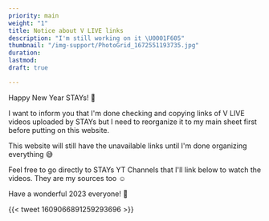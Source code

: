 ```yaml
---
priority: main
weight: "1"
title: Notice about V LIVE links
description: "I'm still working on it \U0001F605"
thumbnail: "/img-support/PhotoGrid_1672551193735.jpg"
duration:
lastmod:
draft: true

---
```

Happy New Year STAYs! 🎉

I want to inform you that I'm done checking and copying links of V LIVE videos uploaded by STAYs but I need to reorganize it to my main sheet first before putting on this website.

This website will still have the unavailable links until I'm done organizing everything 😅

Feel free to go directly to STAYs YT Channels that I'll link below to watch the videos. They are my sources too ☺️

Have a wonderful 2023 everyone! 🥳

{{< tweet 1609066891259293696 >}}
